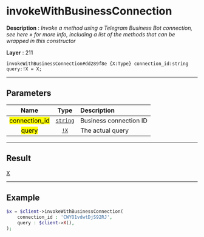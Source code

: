 # invokeWithBusinessConnection

**Description** : *Invoke a method using a Telegram Business Bot connection, see here » for more info, including a list of the methods that can be wrapped in this constructor*

**Layer** : 211

```tl
invokeWithBusinessConnection#dd289f8e {X:Type} connection_id:string query:!X = X;
```

---

## Parameters

| Name | Type | Description |
| :---: | :---: | :--- |
| <mark>connection_id</mark> | [`string`](type/string) | Business connection ID |
| <mark>query</mark> | [`!X`](type/X) | The actual query |

---

## Result

[X](type/X)

---

## Example

```php
$x = $client->invokeWithBusinessConnection(
	connection_id : 'CWYO1vdwtDjS92RJ',
	query : $client->X(),
);
```
